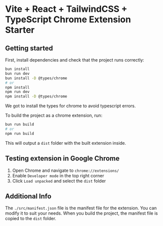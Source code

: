 # Vite + React + TailwindCSS + TypeScript Chrome Extension Starter

## Getting started
First, install dependencies and check that the project runs correctly: 
```bash
bun install
bun run dev
bun install -D @types/chrome
# or
npm install
npm run dev
npm install -D @types/chrome 
```
We got to install the types for chrome to avoid typescript errors.

To build the project as a chrome extension, run:
```bash
bun run build
# or
npm run build
```
This will output a `dist` folder with the built extension inside.

## Testing extension in Google Chrome
1. Open Chrome and navigate to `chrome://extensions/`
2. Enable `Developer mode` in the top right corner
3. Click `Load unpacked` and select the `dist` folder

## Additional Info
The `./src/manifest.json` file is the manifest file for the extension. You can modify it to suit your needs. When you build the project, the manifest file is copied to the `dist` folder.
